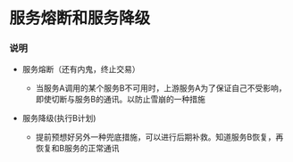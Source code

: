 # 服务熔断和服务降级
### 说明
- 服务熔断（还有内鬼，终止交易）
   - 当服务A调用的某个服务B不可用时，上游服务A为了保证自己不受影响，即使切断与服务B的通讯。以防止雪崩的一种措施

- 服务降级(执行B计划)
   - 提前预想好另外一种兜底措施，可以进行后期补救。知道服务B恢复，再恢复和B服务的正常通讯